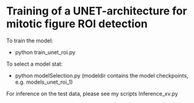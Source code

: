 # Training of a UNET-architecture for mitotic figure ROI detection

To train the model:
- python train_unet_roi.py <valrun>

To select a model stat:
- python modelSelection.py <valrun> <modeldir>
   (modeldir contains the model checkpoints, e.g. models_unet_roi_1)

For inference on the test data, please see my scripts Inference_xv<valrun>.py
    